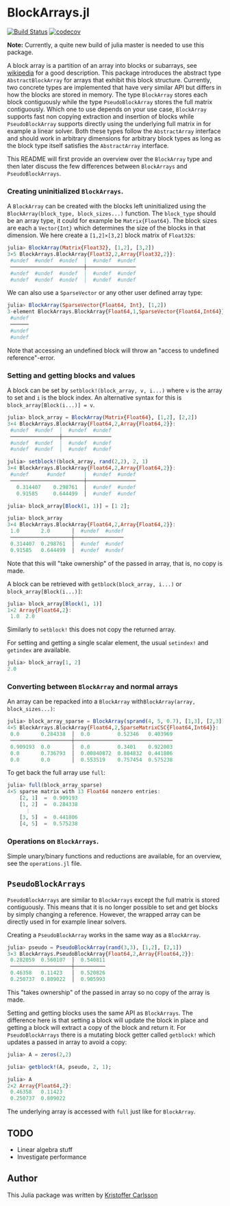 # BlockArrays.jl

[![Build Status](https://travis-ci.org/KristofferC/BlockArrays.jl.svg?branch=master)](https://travis-ci.org/KristofferC/BlockArrays.jl) [![codecov](https://codecov.io/gh/KristofferC/BlockArrays.jl/branch/master/graph/badge.svg)](https://codecov.io/gh/KristofferC/BlockArrays.jl)

**Note:** Currently, a quite new build of julia master is needed to use this package.

A block array is a partition of an array into blocks or subarrays, see [wikipedia](https://en.wikipedia.org/wiki/Block_matrix) for a good description. This package introduces the abstract type `AbstractBlockArray` for arrays that exhibit this block structure. Currently, two concrete types are implemented that have very similar API but differs in how the blocks are stored in memory. The type `BlockArray` stores each block contiguously while the type `PseudoBlockArray` stores the full matrix contiguously. Which one to use depends on your use case, `BlockArray` supports fast non copying extraction and insertion of blocks while `PseudoBlockArray` supports directly using the underlying full matrix in for example a linear solver. Both these types follow the `AbstractArray` interface and should work in arbitrary dimensions for arbitrary block types as long as the block type itself satisfies the `AbstractArray` interface.

This README will first provide an overview over the `BlockArray` type and then later discuss the few differences between `BlockArrays` and `PseudoBlockArrays`.

### Creating uninitialized `BlockArrays`.

A `BlockArray` can be created with the blocks left uninitialized using the `BlockArray(block_type, block_sizes...)` function.
The `block_type` should be an array type, it could for example be `Matrix{Float64}`. The block sizes are each a `Vector{Int}` which determines the size of the blocks in that dimension. We here create a `[1,2]×[3,2]` block matrix of `Float32`s:

```jl
julia> BlockArray(Matrix{Float32}, [1,2], [3,2])
3×5 BlockArrays.BlockArray{Float32,2,Array{Float32,2}}:
 #undef  #undef  #undef  │  #undef  #undef
 ────────────────────────┼────────────────
 #undef  #undef  #undef  │  #undef  #undef
 #undef  #undef  #undef  │  #undef  #undef
```

We can also use a `SparseVector` or any other user defined array type:

```jl
julia> BlockArray(SparseVector{Float64, Int}, [1,2])
3-element BlockArrays.BlockArray{Float64,1,SparseVector{Float64,Int64}}:
 #undef
 ──────
 #undef
 #undef
```

Note that accessing an undefined block will throw an "access to undefined reference"-error.

### Setting and getting blocks and values

A block can be set by `setblock!(block_array, v, i...)` where `v` is the array to set and `i` is the block index.
An alternative syntax for this is `block_array[Block(i...)] = v`.

```jl
julia> block_array = BlockArray(Matrix{Float64}, [1,2], [2,2])
3×4 BlockArrays.BlockArray{Float64,2,Array{Float64,2}}:
 #undef  #undef  │  #undef  #undef
 ────────────────┼────────────────
 #undef  #undef  │  #undef  #undef
 #undef  #undef  │  #undef  #undef

julia> setblock!(block_array, rand(2,2), 2, 1)
3×4 BlockArrays.BlockArray{Float64,2,Array{Float64,2}}:
 #undef      #undef      │  #undef  #undef
 ────────────────────────┼────────────────
   0.314407    0.298761  │  #undef  #undef
   0.91585     0.644499  │  #undef  #undef

julia> block_array[Block(1, 1)] = [1 2];

julia> block_array
3×4 BlockArrays.BlockArray{Float64,2,Array{Float64,2}}:
 1.0       2.0       │  #undef  #undef
 ────────────────────┼────────────────
 0.314407  0.298761  │  #undef  #undef
 0.91585   0.644499  │  #undef  #undef
```

Note that this will "take ownership" of the passed in array, that is, no copy is made.

A block can be retrieved with `getblock(block_array, i...)` or `block_array[Block(i...)]`:

```jl
julia> block_array[Block(1, 1)]
1×2 Array{Float64,2}:
 1.0  2.0
```

Similarly to `setblock!` this does not copy the returned array.

For setting and getting a single scalar element, the usual `setindex!` and `getindex` are available.

```jl
julia> block_array[1, 2]
2.0
```

### Converting between `BlockArray` and normal arrays

An array can be repacked into a `BlockArray` with`BlockArray(array, block_sizes...)`:

```jl
julia> block_array_sparse = BlockArray(sprand(4, 5, 0.7), [1,3], [2,3])
4×5 BlockArrays.BlockArray{Float64,2,SparseMatrixCSC{Float64,Int64}}:
 0.0       0.284338  │  0.0         0.52346   0.403969
 ────────────────────┼────────────────────────────────
 0.909193  0.0       │  0.0         0.3401    0.922003
 0.0       0.736793  │  0.00840872  0.804832  0.441806
 0.0       0.0       │  0.553519    0.757454  0.575238
```

To get back the full array use `full`:

```jl
julia> full(block_array_sparse)
4×5 sparse matrix with 13 Float64 nonzero entries:
    [2, 1]  =  0.909193
    [1, 2]  =  0.284338
      ⋮
    [3, 5]  =  0.441806
    [4, 5]  =  0.575238
```

### Operations on `BlockArrays`.

Simple unary/binary functions and reductions are available, for an overview, see the `operations.jl` file.

## `PseudoBlockArrays`

`PseudoBlockArrays` are similar to `BlockArrays` except the full matrix is stored contiguously. This means that it is no longer possible to set and get blocks by simply changing a reference. However, the wrapped array can be directly used in for example linear solvers.

Creating a `PseudoBlockArray` works in the same way as a `BlockArray`.

```julia
julia> pseudo = PseudoBlockArray(rand(3,3), [1,2], [2,1])
3×3 BlockArrays.PseudoBlockArray{Float64,2,Array{Float64,2}}:
 0.282059  0.560107  │  0.540811
 ────────────────────┼──────────
 0.46358   0.11423   │  0.520826
 0.250737  0.809022  │  0.905993
```

This "takes ownership" of the passed in array so no copy of the array is made.

Setting and getting blocks uses the same API as `BlockArrays`. The difference here is that setting a block will update the block in place and getting a block
will extract a copy of the block and return it. For `PseudoBlockArrays` there is a mutating block getter called `getblock!` which updates a passed in array to avoid a copy:

```julia
julia> A = zeros(2,2)

julia> getblock!(A, pseudo, 2, 1);

julia> A
2×2 Array{Float64,2}:
 0.46358   0.11423
 0.250737  0.809022
```

The underlying array is accessed with `full` just like for `BlockArray`.

## TODO

- Linear algebra stuff
- Investigate performance

## Author

This Julia package was written by [Kristoffer Carlsson](mailto:kristoffer.carlsson@chalmers.se)
